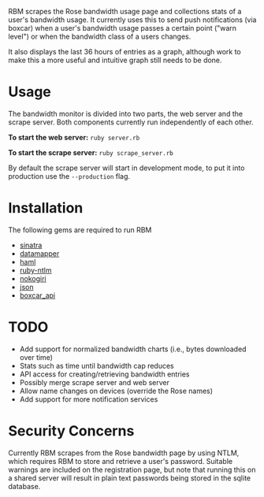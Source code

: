 RBM scrapes the Rose bandwidth usage page and collections stats of a user's bandwidth usage. It currently uses this to send push notifications (via boxcar) when a user's bandwidth usage passes a certain point ("warn level") or when the bandwidth class of a users changes.

It also displays the last 36 hours of entries as a graph, although work to make this a more useful and intuitive graph still needs to be done.

# Usage

The bandwidth monitor is divided into two parts, the web server and the scrape server. Both components currently run independently of each other.

**To start the web server:** `ruby server.rb`

**To start the scrape server:** `ruby scrape_server.rb`

By default the scrape server will start in development mode, to put it into production use the `--production` flag.

# Installation

The following gems are required to run RBM

- [sinatra](http://www.sinatrarb.com/)
- [datamapper](http://datamapper.org/)
- [haml](http://haml-lang.com/)
- [ruby-ntlm](https://github.com/macks/ruby-ntlm)
- [nokogiri](http://nokogiri.org/)
- [json](http://flori.github.com/json/)
- [boxcar_api](http://github.com/boxcar/boxcar_api)

# TODO

- Add support for normalized bandwidth charts (i.e., bytes downloaded over time)
- Stats such as time until bandwidth cap reduces
- API access for creating/retrieving bandwidth entries
- Possibly merge scrape server and web server
- Allow name changes on devices (override the Rose names)
- Add support for more notification services

# Security Concerns

Currently RBM scrapes from the Rose bandwidth page by using NTLM, which requires RBM to store and retrieve a user's password. Suitable warnings are included on the registration page, but note that running this on a shared server will result in plain text passwords being stored in the sqlite database.